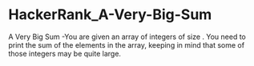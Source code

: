 # HackerRank_A-Very-Big-Sum
A Very Big Sum -You are given an array of integers of size . You need to print the sum of the elements in the array, keeping in mind that some of those integers may be quite large.
